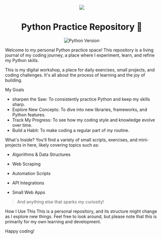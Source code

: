 <p align="center">
<img src="https://s3.dualstack.us-east-2.amazonaws.com/pythondotorg-assets/media/community/logos/python-logo-only.png">
</p>

<h1 align="center">Python Practice Repository 🐍</h1>

<p align="center">
<img src="https://img.shields.io/badge/python-3.13-blue.svg" alt="Python Version"/>
</p>
<p>Welcome to my personal Python practice space! This repository is a living journal of my coding journey, a place where I experiment, learn, and refine my Python skills.</p>

This is my digital workshop, a place for daily exercises, small projects, and coding challenges. It's all about the process of learning and the joy of building.

My Goals
- sharpen the Saw: To consistently practice Python and keep my skills sharp.
- Explore New Concepts: To dive into new libraries, frameworks, and Python features.
- Track My Progress: To see how my coding style and knowledge evolve over time.
- Build a Habit: To make coding a regular part of my routine.

What's Inside?
You'll find a variety of small scripts, exercises, and mini-projects in here, likely covering topics such as:

- Algorithms & Data Structures

- Web Scraping

- Automation Scripts

- API Integrations

- Small Web Apps

>And anything else that sparks my curiosity!

How I Use This
This is a personal repository, and its structure might change as I explore new things. Feel free to look around, but please note that this is primarily for my own learning and development.

Happy coding!
